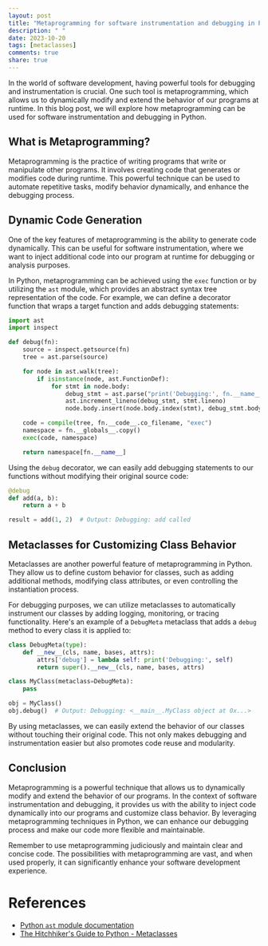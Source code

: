 ```yaml
---
layout: post
title: "Metaprogramming for software instrumentation and debugging in Python"
description: " "
date: 2023-10-20
tags: [metaclasses]
comments: true
share: true
---
```


In the world of software development, having powerful tools for debugging and instrumentation is crucial. One such tool is metaprogramming, which allows us to dynamically modify and extend the behavior of our programs at runtime. In this blog post, we will explore how metaprogramming can be used for software instrumentation and debugging in Python.

## What is Metaprogramming?

Metaprogramming is the practice of writing programs that write or manipulate other programs. It involves creating code that generates or modifies code during runtime. This powerful technique can be used to automate repetitive tasks, modify behavior dynamically, and enhance the debugging process.

## Dynamic Code Generation

One of the key features of metaprogramming is the ability to generate code dynamically. This can be useful for software instrumentation, where we want to inject additional code into our program at runtime for debugging or analysis purposes.

In Python, metaprogramming can be achieved using the `exec` function or by utilizing the `ast` module, which provides an abstract syntax tree representation of the code. For example, we can define a decorator function that wraps a target function and adds debugging statements:

```python
import ast
import inspect

def debug(fn):
    source = inspect.getsource(fn)
    tree = ast.parse(source)

    for node in ast.walk(tree):
        if isinstance(node, ast.FunctionDef):
            for stmt in node.body:
                debug_stmt = ast.parse("print('Debugging:', fn.__name__, 'called')")
                ast.increment_lineno(debug_stmt, stmt.lineno)
                node.body.insert(node.body.index(stmt), debug_stmt.body[0])

    code = compile(tree, fn.__code__.co_filename, "exec")
    namespace = fn.__globals__.copy()
    exec(code, namespace)

    return namespace[fn.__name__]
```

Using the `debug` decorator, we can easily add debugging statements to our functions without modifying their original source code:

```python
@debug
def add(a, b):
    return a + b

result = add(1, 2)  # Output: Debugging: add called
```

## Metaclasses for Customizing Class Behavior

Metaclasses are another powerful feature of metaprogramming in Python. They allow us to define custom behavior for classes, such as adding additional methods, modifying class attributes, or even controlling the instantiation process.

For debugging purposes, we can utilize metaclasses to automatically instrument our classes by adding logging, monitoring, or tracing functionality. Here's an example of a `DebugMeta` metaclass that adds a `debug` method to every class it is applied to:

```python
class DebugMeta(type):
    def __new__(cls, name, bases, attrs):
        attrs['debug'] = lambda self: print('Debugging:', self)
        return super().__new__(cls, name, bases, attrs)

class MyClass(metaclass=DebugMeta):
    pass

obj = MyClass()
obj.debug()  # Output: Debugging: <__main__.MyClass object at 0x...>
```

By using metaclasses, we can easily extend the behavior of our classes without touching their original code. This not only makes debugging and instrumentation easier but also promotes code reuse and modularity.

## Conclusion

Metaprogramming is a powerful technique that allows us to dynamically modify and extend the behavior of our programs. In the context of software instrumentation and debugging, it provides us with the ability to inject code dynamically into our programs and customize class behavior. By leveraging metaprogramming techniques in Python, we can enhance our debugging process and make our code more flexible and maintainable.

Remember to use metaprogramming judiciously and maintain clear and concise code. The possibilities with metaprogramming are vast, and when used properly, it can significantly enhance your software development experience.

# References
- [Python `ast` module documentation](https://docs.python.org/3/library/ast.html)
- [The Hitchhiker's Guide to Python - Metaclasses](https://docs.python-guide.org/writing/structure/#metaclasses)